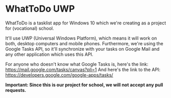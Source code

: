 # WhatToDo UWP
WhatToDo is a tasklist app for Windows 10 which we're creating as a project for (vocational) school.

It'll use UWP (Universal Windows Platform), which means it will work on both, desktop computers and mobile phones.
Furthermore, we're using the Google Tasks API, so it'll synchronize with your tasks on Google Mail and any other application which uses this API.

For anyone who doesn't know what Google Tasks is, here's the link: https://mail.google.com/tasks/canvas?pli=1
And here's the link to the API: https://developers.google.com/google-apps/tasks/


**Important: Since this is our project for school, we will not accept any pull requests.**